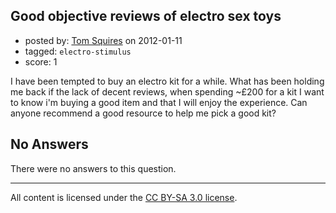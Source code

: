 ## Good objective reviews of electro sex toys

- posted by: [Tom Squires](https://stackexchange.com/users/-1/48-tom-squires) on 2012-01-11
- tagged: `electro-stimulus`
- score: 1

I have been tempted to buy an electro kit for a while. What has been holding me back if the lack of decent reviews, when spending ~£200 for a kit I want to know i'm buying a good item and that I will enjoy the experience. Can anyone recommend a good resource to help me pick a good kit?

## No Answers

There were no answers to this question.


---

All content is licensed under the [CC BY-SA 3.0 license](https://creativecommons.org/licenses/by-sa/3.0/).
